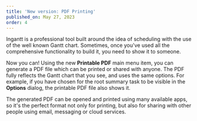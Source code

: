 ```yaml
---
title: 'New version: PDF Printing'
published_on: May 27, 2023
order: 4
---
```


Ingantt is a professional tool built around the idea of scheduling with the use of the well known Gantt chart. Sometimes, once you've used all the comprehensive functionality to build it, you need to show it to someone.

Now you can! Using the new **Printable PDF** main menu item, you can generate a PDF file which can be printed or shared with anyone. The PDF fully reflects the Gantt chart that you see, and uses the same options. For example, if you have chosen for the root summary task to be visible in the **Options** dialog, the printable PDF file also shows it.

The generated PDF can be opened and printed using many available apps, so it's the perfect format not only for printing, but also for sharing with other people using email, messaging or cloud services.
